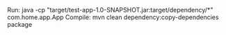 Run: java -cp "target/test-app-1.0-SNAPSHOT.jar:target/dependency/*" com.home.app.App
Compile: mvn clean dependency:copy-dependencies package